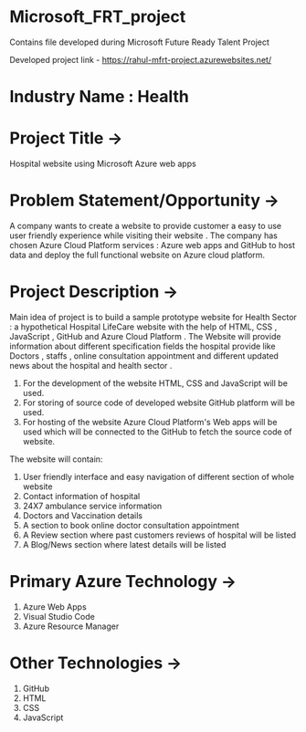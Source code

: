 # Microsoft_FRT_project
Contains file developed during Microsoft Future Ready Talent Project

Developed project link - https://rahul-mfrt-project.azurewebsites.net/

# Industry Name : Health

# Project Title -> 
Hospital website using Microsoft Azure web apps

# Problem Statement/Opportunity -> 
A company wants to create a website to provide customer a easy to use user friendly experience while visiting 
their website . The company has chosen Azure Cloud Platform services : Azure web apps and GitHub to host data and deploy the full functional 
website on Azure cloud platform.

# Project Description ->
Main idea of project is  to build a sample prototype website for Health Sector : a hypothetical Hospital LifeCare website with the help of HTML, CSS , JavaScript , GitHub and Azure Cloud Platform . The Website will provide information about different specification fields the hospital provide like Doctors , staffs , online consultation appointment and different updated news about the hospital and health sector . 
1. For the development of the website HTML, CSS and JavaScript will be used.
2. For storing of source code of developed website GitHub platform will be used.
3. For hosting of the website Azure Cloud Platform's Web apps will be used which will be connected to the GitHub to fetch the source code of website.

The website will contain:
1. User friendly interface and easy navigation of different section of whole website
2. Contact information of hospital 
3. 24X7 ambulance service information
4. Doctors and Vaccination details
5. A section to book online doctor consultation appointment
6. A Review section where past customers reviews of hospital will be listed
7. A Blog/News section where latest details will be listed

# Primary Azure Technology ->
1. Azure Web Apps
2. Visual Studio Code
3. Azure Resource Manager

# Other Technologies ->
1. GitHub
2. HTML
3. CSS
4. JavaScript









